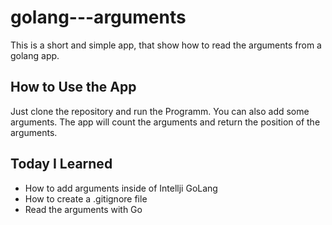 # golang---arguments

This is a short and simple app, that show how to read the arguments from a golang app. 

## How to Use the App

Just clone the repository and run the Programm. 
You can also add some arguments. 
The app will count the arguments and return the position of the arguments.

## Today I Learned
 - How to add arguments inside of Intellji GoLang
 - How to create a .gitignore file 
 - Read the arguments with Go